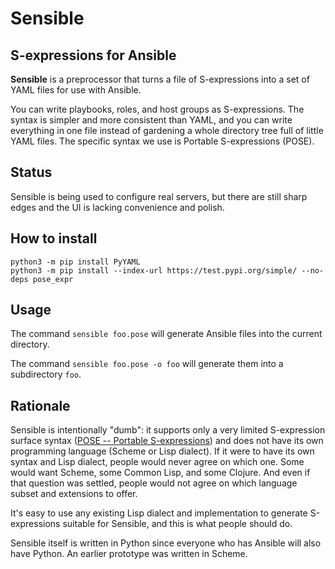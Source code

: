 # Sensible

## S-expressions for Ansible

**Sensible** is a preprocessor that turns a file of S-expressions into
a set of YAML files for use with Ansible.

You can write playbooks, roles, and host groups as S-expressions. The
syntax is simpler and more consistent than YAML, and you can write
everything in one file instead of gardening a whole directory tree
full of little YAML files. The specific syntax we use is Portable
S-expressions (POSE).

## Status

Sensible is being used to configure real servers, but there are still
sharp edges and the UI is lacking convenience and polish.

## How to install

``` Shell
python3 -m pip install PyYAML
python3 -m pip install --index-url https://test.pypi.org/simple/ --no-deps pose_expr
```

## Usage

The command `sensible foo.pose` will generate Ansible files into the
current directory.

The command `sensible foo.pose -o foo` will generate them into a
subdirectory `foo`.

## Rationale

Sensible is intentionally "dumb": it supports only a very limited
S-expression surface syntax ([POSE -- Portable
S-expressions](https://github.com/s-expressions/pose)) and does not
have its own programming language (Scheme or Lisp dialect). If it were
to have its own syntax and Lisp dialect, people would never agree on
which one. Some would want Scheme, some Common Lisp, and some Clojure.
And even if that question was settled, people would not agree on which
language subset and extensions to offer.

It's easy to use any existing Lisp dialect and implementation to
generate S-expressions suitable for Sensible, and this is what people
should do.

Sensible itself is written in Python since everyone who has Ansible
will also have Python. An earlier prototype was written in Scheme.
